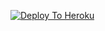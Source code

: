 [![Deploy To Heroku](https://www.herokucdn.com/deploy/button.svg)](https://heroku.com/deploy?template=https://github.com/pkvgithub/txt_dl_2.0)
